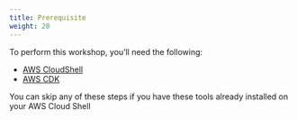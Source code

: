 ```yaml
---
title: Prerequisite 
weight: 20
---
```


To perform this workshop, you’ll need the following:

- [AWS CloudShell](./aws-cloudshell/readme)
- [AWS CDK](./aws-cdk/readme)

You can skip any of these steps if you have these tools already installed on your AWS Cloud Shell